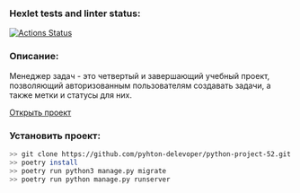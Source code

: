 ### Hexlet tests and linter status:
[![Actions Status](https://github.com/pyhton-delevoper/python-project-52/workflows/hexlet-check/badge.svg)](https://github.com/pyhton-delevoper/python-project-52/actions)

### Описание:
Менеджер задач - это четвертый и завершающий учебный проект, позволяющий авторизованным пользователям создавать задачи, а также метки и статусы для них.

[Открыть проект](https://python-project-52-production-dcfc.up.railway.app/)

### Установить проект:
```bash
>> git clone https://github.com/pyhton-delevoper/python-project-52.git && cd python-project-52
>> poetry install
>> poetry run python3 manage.py migrate
>> poetry run python manage.py runserver
```
